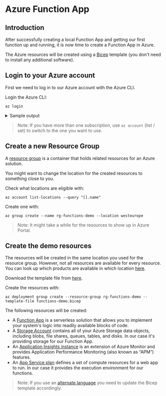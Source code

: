 # Azure Function App

## Introduction

After successfully creating a local Function App and getting our first function up and running, it is now time to create a Function App in Azure.

The Azure resources will be created using a [Bicep](https://learn.microsoft.com/en-us/azure/azure-resource-manager/bicep/overview) template (you don't need to install any additional software).

## Login to your Azure account

First we need to log in to our Azure account with the Azure CLI.

Login the Azure CLI:

```shell
az login
```

<details>
  <summary>Sample output</summary>

```
A web browser has been opened at https://login.microsoftonline.com/organizations/oauth2/v2.0/authorize.
Please continue the login in the web browser.
If no web browser is available or if the web browser fails to open, use device code flow with `az login --use-device-code`.
Opening in existing browser session.
[
  {
    "cloudName": "AzureCloud",
    "homeTenantId": "some-tenant-uuid",
    "id": "your-subscription-uuid",
    "isDefault": true,
    "managedByTenants": [],
    "name": "you@sample.com",
    "state": "Enabled",
    "tenantId": "some-tenant-uuid",
    "user": {
      "name": "you@sample.com",
      "type": "user"
    }
  }
]
```

</details>

> Note: If you have more than one subscription, use `az account` (list / set) to switch to the one you want to use.

## Create a new Resource Group

A [resource group](https://learn.microsoft.com/en-us/azure/azure-resource-manager/management/overview#resource-groups) is a container that holds related resources for an Azure solution.

You might want to change the location for the created resources to something close to you.

Check what locations are eligible with:

```shell
az account list-locations --query "[].name"
```

Create one with:

```shell
az group create --name rg-functions-demo --location westeurope
```

> Note: It might take a while for the resources to show up in Azure Portal.

## Create the demo resources

The resources will be created in the same location you used for the resource group.
However, not all resources are available for every resource.
You can look up which products are available in which location [here](https://azure.microsoft.com/en-us/explore/global-infrastructure/products-by-region/).

Download the template file from [here](./functions-demo.bicep).

Create the resources with:

```shell
az deployment group create --resource-group rg-functions-demo --template-file functions-demo.bicep
```

The following resources will be created:

- A [Function App](https://learn.microsoft.com/en-us/azure/azure-functions/functions-overview) is a serverless solution that allows you to implement your system's logic into readily available blocks of code.
- A [Storage Account](https://learn.microsoft.com/en-us/azure/storage/common/storage-account-overview) contains all of your Azure Storage data objects, including blobs, file shares, queues, tables, and disks. In our case it's providing storage for our Function App.
- An [Application Insights instance](https://learn.microsoft.com/en-us/azure/azure-monitor/app/app-insights-overview) is an extension of Azure Monitor and provides Application Performance Monitoring (also known as “APM”) features.
- An [App Service plan](https://learn.microsoft.com/en-us/azure/app-service/overview-hosting-plans) defines a set of compute resources for a web app to run. In our case it provides the execution environment for our functions.

> Note: If you use an [alternate language](https://learn.microsoft.com/en-us/azure/azure-functions/supported-languages) you need to update the Bicep template accordingly.
